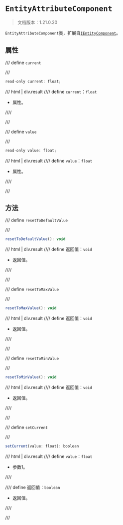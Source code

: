 # `EntityAttributeComponent`

> 文档版本：1.21.0.20

`EntityAttributeComponent`类，扩展自[`IEntityComponent`](./ientitycomponent.md)。

## 属性

/// define
`current`


///

```js
read-only current: float;
```

/// html | div.result
//// define
`current`：`float`

- 属性。


////

///


/// define
`value`


///

```js
read-only value: float;
```

/// html | div.result
//// define
`value`：`float`

- 属性。


////

///


## 方法

/// define
`resetToDefaultValue`


///

```js
resetToDefaultValue(): void
```

/// html | div.result
//// define
返回值：`void`

- 返回值。


////

///


/// define
`resetToMaxValue`


///

```js
resetToMaxValue(): void
```

/// html | div.result
//// define
返回值：`void`

- 返回值。


////

///


/// define
`resetToMinValue`


///

```js
resetToMinValue(): void
```

/// html | div.result
//// define
返回值：`void`

- 返回值。


////

///


/// define
`setCurrent`


///

```js
setCurrent(value: float): boolean
```

/// html | div.result
//// define
`value`：`float`

- 参数1。


////

//// define
返回值：`boolean`

- 返回值。


////

///

